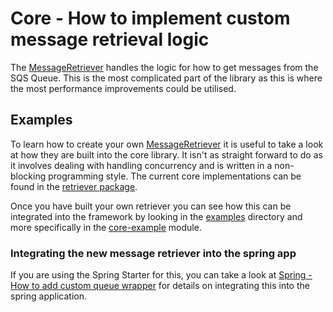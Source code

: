 # Core - How to implement custom message retrieval logic

The [MessageRetriever](../../../api/src/main/java/com/jashmore/sqs/retriever/MessageRetriever.java) handles the logic for how to
get messages from the SQS Queue.  This is the most complicated part of the library as this is where the most performance improvements
could be utilised.

## Examples

To learn how to create your own [MessageRetriever](../../../api/src/main/java/com/jashmore/sqs/retriever/MessageRetriever.java) it
is useful to take a look at how they are built into the core library. It isn't  as straight forward to do as it involves dealing with handling concurrency and
is written in a non-blocking programming style.  The current core implementations can be found in the
[retriever package](../../../core/src/main/java/com/jashmore/sqs/retriever).

Once you have built your own retriever you can see how this can be integrated into the framework by looking in the [examples](../../../examples) directory
and more specifically in the [core-example](../../../examples/core-example) module.

### Integrating the new message retriever into the spring app

If you are using the Spring Starter for this, you can take a look at
[Spring - How to add custom queue wrapper](../spring/spring-how-to-add-own-queue-listener.md) for details on integrating this into the spring application.
